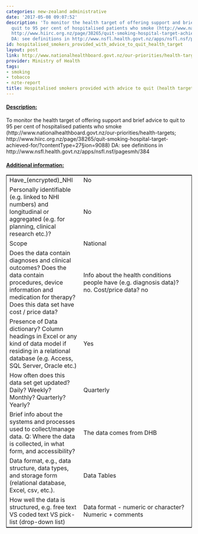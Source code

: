 ```yaml
---
categories: new-zealand administrative
date: '2017-05-08 09:07:52'
description: 'To monitor the health target of offering support and brief advice to
  quit to 95 per cent of hospitalised patients who smoke (http://www.nationalhealthboard.govt.nz/our-priorities/health-targets;
  http://www.hiirc.org.nz/page/38265/quit-smoking-hospital-target-achieved-for/?contentType=27&section=9088)
  DA: see definitions in http://www.nsfl.health.govt.nz/apps/nsfl.nsf/pagesmh/384'
id: hospitalised_smokers_provided_with_advice_to_quit_health_target
layout: post
link: http://www.nationalhealthboard.govt.nz/our-priorities/health-targets
provider: Ministry of Health
tags:
- smoking
- tobacco
- nzte-report
title: Hospitalised smokers provided with advice to quit (health target)
---
```



 <h4> <u>Description:</u> </h4>
To monitor the health target of offering support and brief advice to quit to 95 per cent of hospitalised patients who smoke (http://www.nationalhealthboard.govt.nz/our-priorities/health-targets; http://www.hiirc.org.nz/page/38265/quit-smoking-hospital-target-achieved-for/?contentType=27&section=9088) DA: see definitions in http://www.nsfl.health.govt.nz/apps/nsfl.nsf/pagesmh/384
 <h4> <u>Additional information:</u> </h4>
 <table style="border: 1px solid">
 <tr> <td width="40%">Have_(encrypted)_NHI</td> <td>No</td> </tr>
 <tr> <td width="40%">Personally identifiable (e.g. linked to NHI numbers) and longitudinal or aggregated (e.g. for planning, clinical research etc.)?</td> <td>No</td> </tr>
 <tr> <td width="40%">Scope</td> <td>National</td> </tr>
 <tr> <td width="40%">Does the data contain diagnoses and clinical outcomes?
Does the data contain procedures, device information and medication for therapy?
Does this data set have cost / price data?</td> <td>Info about the health conditions people have (e.g. diagnosis data)? no. Cost/price data? no</td> </tr>
 <tr> <td width="40%">Presence of Data dictionary? Column headings in Excel or any kind of data model if residing in a relational database (e.g. Access, SQL Server, Oracle etc.) </td> <td>Yes</td> </tr>
 <tr> <td width="40%">How often does this data set get updated? Daily? Weekly? Monthly? Quarterly? Yearly?</td> <td>Quarterly</td> </tr>
 <tr> <td width="40%">Brief info about the systems and processes used to collect/manage data. Q: Where the data is collected, in what form, and accessibility?</td> <td>The data comes from DHB</td> </tr>
 <tr> <td width="40%">Data format, e.g., data structure, data types, and storage form (relational database, Excel, csv, etc.).</td> <td>Data Tables</td> </tr>
 <tr> <td width="40%">How well the data is structured, e.g. free text VS coded text VS pick-list (drop-down list)</td> <td>Data format - numeric or character? Numeric + comments</td> </tr>
 </table>